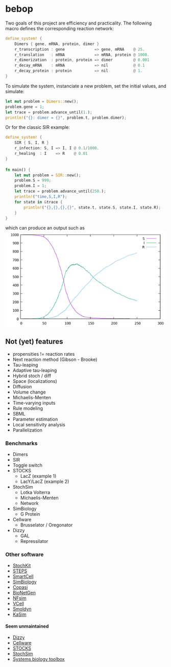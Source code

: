 # bebop

Two goals of this project are efficiency and practicality.  The
following macro defines the corresponding reaction network:

``` Rust
define_system! {
    Dimers { gene, mRNA, protein, dimer }
    r_transcription : gene             => gene, mRNA    @ 25.
    r_translation   : mRNA             => mRNA, protein @ 1000.
    r_dimerization  : protein, protein => dimer         @ 0.001
    r_decay_mRNA    : mRNA             => nil           @ 0.1
    r_decay_protein : protein          => nil           @ 1.
}
```

To simulate the system, instanciate a new problem, set the initial
values, and simulate:

``` Rust
let mut problem = Dimers::new();
problem.gene = 1;
let trace = problem.advance_until(1.);
println!("{}: dimer = {}", problem.t, problem.dimer);
```

Or for the classic SIR example:

``` Rust
define_system! {
    SIR { S, I, R }
    r_infection: S, I => I, I @ 0.1/1000.
    r_healing  : I    => R    @ 0.01
}

fn main() {
    let mut problem = SIR::new();
    problem.S = 999;
    problem.I = 1;
    let trace = problem.advance_until(250.);
    println!("time,S,I,R");
    for state in &trace {
        println!("{},{},{},{}", state.t, state.S, state.I, state.R);
    }
}
```

which can produce an output such as
![SIR](https://github.com/Armavica/bebop/blob/master/sir.png)

## Not (yet) features

* propensities != reaction rates
* Next reaction method (Gibson - Brooke)
* Tau-leaping
* Adaptive tau-leaping
* Hybrid stoch / diff
* Space (localizations)
* Diffusion
* Volume change
* Michaelis-Menten
* Time-varying inputs
* Rule modeling
* SBML
* Parameter estimation
* Local sensitivity analysis
* Parallelization

### Benchmarks

* Dimers
* SIR
* Toggle switch
* STOCKS
    * LacZ (example 1)
    * LacY/LacZ (example 2)
* StochSim
    * Lotka Volterra
    * Michaelis-Menten
    * Network
* SimBiology
    * G Protein
* Cellware
    * Brusselator / Oregonator
* Dizzy
    * GAL
    * Repressilator

### Other software

* [StochKit](https://sourceforge.net/projects/stochkit/)
* [STEPS](https://github.com/CNS-OIST/STEPS)
* [SmartCell](http://software.crg.es/smartcell/)
* [SimBiology](https://fr.mathworks.com/help/simbio/)
* [Copasi](http://copasi.org/)
* [BioNetGen](http://bionetgen.org/)
* [NFsim](http://michaelsneddon.net/nfsim/)
* [VCell](http://vcell.org/)
* [Smoldyn](http://www.smoldyn.org/)
* [KaSim](http://dev.executableknowledge.org/)

#### Seem unmaintained

* [Dizzy](http://magnet.systemsbiology.net/software/Dizzy/)
* [Cellware](http://www.bii.a-star.edu.sg/achievements/applications/cellware/)
* [STOCKS](https://doi.org/10.1093/bioinformatics/18.3.470)
* [StochSim](http://lenoverelab.org/perso/lenov/stochsim.html)
* [Systems biology toolbox](http://www.sbtoolbox.org/)

